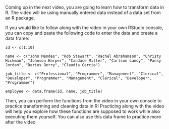 
Coming up in the next video, you are going to learn how to transform data in R. The video will be using manually entered data instead of a data set from an R package.

If you would like to follow along with the video in your own RStudio console, you can copy and paste the following code to enter the data and create a data frame:

``id <- c(1:10)``

``name <- c("John Mendes", "Rob Stewart", "Rachel Abrahamson", "Christy Hickman", "Johnson Harper", "Candace Miller", "Carlson Landy", "Pansy Jordan", "Darius Berry", "Claudia Garcia")``

``job_title <- c("Professional", "Programmer", "Management", "Clerical", "Developer", "Programmer", "Management", "Clerical", "Developer", "Programmer")``

``employee <- data.frame(id, name, job_title)``

Then, you can perform the functions from the video in your own console to practice transforming and cleaning data in R! Practicing along with the video will help you explore how these functions are supposed to work while also executing them yourself. You can also use this data frame to practice more after the video.
